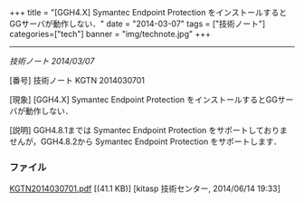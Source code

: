 +++
title = "[GGH4.X] Symantec Endpoint Protection をインストールするとGGサーバが動作しない．"
date = "2014-03-07"
tags = ["技術ノート"]
categories=["tech"]
banner = "img/technote.jpg"
+++

----------------------------------------------------------------------------------

*技術ノート
2014/03/07*


[番号]
技術ノート KGTN 2014030701

[現象]
[GGH4.X] Symantec Endpoint Protection
をインストールするとGGサーバが動作しない．

[説明]
GGH4.8.1までは Symantec Endpoint Protection
をサポートしておりませんが，GGH4.8.2から Symantec Endpoint Protection
をサポートします．


### ファイル





[KGTN2014030701.pdf](http://techreport.kitasp.net/attachments/download/1686/KGTN2014030701.pdf)
 [(41.1 KB)] [kitasp 技術センター, 2014/06/14
19:33]
